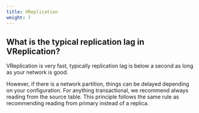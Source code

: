 ```yaml
---
title: VReplication
weight: 7
---
```



## What is the typical replication lag in VReplication?

VReplication is very fast, typically replication lag is below a second as long as your network is good. 

However, if there is a network partition, things can be delayed depending on your configuration. For anything transactional, we recommend always reading from the source table. This principle follows the same rule as recommending reading from primary instead of a replica.

